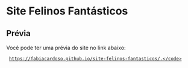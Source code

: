 # Site Felinos Fantásticos

## Prévia

Você pode ter uma prévia do site no link abaixo:

<code target="_blank"> https://fabiacardoso.github.io/site-felinos-fantasticos/.</code>
